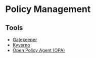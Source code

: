 # Policy Management

## Tools

- [Gatekeeper](https://github.com/open-policy-agent/gatekeeper)
- [Kyverno](/kyverno.md)
- [Open Policy Agent (OPA)](/open-policy-agent.md)
